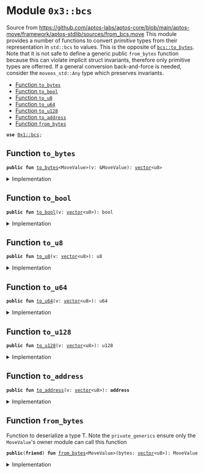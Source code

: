 
<a name="0x3_bcs"></a>

# Module `0x3::bcs`

Source from https://github.com/aptos-labs/aptos-core/blob/main/aptos-move/framework/aptos-stdlib/sources/from_bcs.move
This module provides a number of functions to convert _primitive_ types from their representation in <code>std::bcs</code>
to values. This is the opposite of <code><a href="_to_bytes">bcs::to_bytes</a></code>. Note that it is not safe to define a generic public <code>from_bytes</code>
function because this can violate implicit struct invariants, therefore only primitive types are offerred. If
a general conversion back-and-force is needed, consider the <code>moveos_std::Any</code> type which preserves invariants.


-  [Function `to_bytes`](#0x3_bcs_to_bytes)
-  [Function `to_bool`](#0x3_bcs_to_bool)
-  [Function `to_u8`](#0x3_bcs_to_u8)
-  [Function `to_u64`](#0x3_bcs_to_u64)
-  [Function `to_u128`](#0x3_bcs_to_u128)
-  [Function `to_address`](#0x3_bcs_to_address)
-  [Function `from_bytes`](#0x3_bcs_from_bytes)


<pre><code><b>use</b> <a href="">0x1::bcs</a>;
</code></pre>



<a name="0x3_bcs_to_bytes"></a>

## Function `to_bytes`



<pre><code><b>public</b> <b>fun</b> <a href="bcs.md#0x3_bcs_to_bytes">to_bytes</a>&lt;MoveValue&gt;(v: &MoveValue): <a href="">vector</a>&lt;u8&gt;
</code></pre>



<details>
<summary>Implementation</summary>


<pre><code><b>public</b> <b>fun</b> <a href="bcs.md#0x3_bcs_to_bytes">to_bytes</a>&lt;MoveValue&gt;(v: &MoveValue): <a href="">vector</a>&lt;u8&gt; {
    std::bcs::to_bytes(v)
}
</code></pre>



</details>

<a name="0x3_bcs_to_bool"></a>

## Function `to_bool`



<pre><code><b>public</b> <b>fun</b> <a href="bcs.md#0x3_bcs_to_bool">to_bool</a>(v: <a href="">vector</a>&lt;u8&gt;): bool
</code></pre>



<details>
<summary>Implementation</summary>


<pre><code><b>public</b> <b>fun</b> <a href="bcs.md#0x3_bcs_to_bool">to_bool</a>(v: <a href="">vector</a>&lt;u8&gt;): bool {
    <a href="bcs.md#0x3_bcs_from_bytes">from_bytes</a>&lt;bool&gt;(v)
}
</code></pre>



</details>

<a name="0x3_bcs_to_u8"></a>

## Function `to_u8`



<pre><code><b>public</b> <b>fun</b> <a href="bcs.md#0x3_bcs_to_u8">to_u8</a>(v: <a href="">vector</a>&lt;u8&gt;): u8
</code></pre>



<details>
<summary>Implementation</summary>


<pre><code><b>public</b> <b>fun</b> <a href="bcs.md#0x3_bcs_to_u8">to_u8</a>(v: <a href="">vector</a>&lt;u8&gt;): u8 {
    <a href="bcs.md#0x3_bcs_from_bytes">from_bytes</a>&lt;u8&gt;(v)
}
</code></pre>



</details>

<a name="0x3_bcs_to_u64"></a>

## Function `to_u64`



<pre><code><b>public</b> <b>fun</b> <a href="bcs.md#0x3_bcs_to_u64">to_u64</a>(v: <a href="">vector</a>&lt;u8&gt;): u64
</code></pre>



<details>
<summary>Implementation</summary>


<pre><code><b>public</b> <b>fun</b> <a href="bcs.md#0x3_bcs_to_u64">to_u64</a>(v: <a href="">vector</a>&lt;u8&gt;): u64 {
    <a href="bcs.md#0x3_bcs_from_bytes">from_bytes</a>&lt;u64&gt;(v)
}
</code></pre>



</details>

<a name="0x3_bcs_to_u128"></a>

## Function `to_u128`



<pre><code><b>public</b> <b>fun</b> <a href="bcs.md#0x3_bcs_to_u128">to_u128</a>(v: <a href="">vector</a>&lt;u8&gt;): u128
</code></pre>



<details>
<summary>Implementation</summary>


<pre><code><b>public</b> <b>fun</b> <a href="bcs.md#0x3_bcs_to_u128">to_u128</a>(v: <a href="">vector</a>&lt;u8&gt;): u128 {
    <a href="bcs.md#0x3_bcs_from_bytes">from_bytes</a>&lt;u128&gt;(v)
}
</code></pre>



</details>

<a name="0x3_bcs_to_address"></a>

## Function `to_address`



<pre><code><b>public</b> <b>fun</b> <a href="bcs.md#0x3_bcs_to_address">to_address</a>(v: <a href="">vector</a>&lt;u8&gt;): <b>address</b>
</code></pre>



<details>
<summary>Implementation</summary>


<pre><code><b>public</b> <b>fun</b> <a href="bcs.md#0x3_bcs_to_address">to_address</a>(v: <a href="">vector</a>&lt;u8&gt;): <b>address</b> {
    <a href="bcs.md#0x3_bcs_from_bytes">from_bytes</a>&lt;<b>address</b>&gt;(v)
}
</code></pre>



</details>

<a name="0x3_bcs_from_bytes"></a>

## Function `from_bytes`

Function to deserialize a type T.
Note the <code>private_generics</code> ensure only the <code>MoveValue</code>'s owner module can call this function


<pre><code><b>public</b>(<b>friend</b>) <b>fun</b> <a href="bcs.md#0x3_bcs_from_bytes">from_bytes</a>&lt;MoveValue&gt;(bytes: <a href="">vector</a>&lt;u8&gt;): MoveValue
</code></pre>



<details>
<summary>Implementation</summary>


<pre><code><b>native</b> <b>public</b>(<b>friend</b>) <b>fun</b> <a href="bcs.md#0x3_bcs_from_bytes">from_bytes</a>&lt;MoveValue&gt;(bytes: <a href="">vector</a>&lt;u8&gt;): MoveValue;
</code></pre>



</details>
